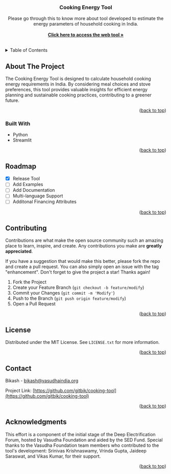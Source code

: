 <a name="readme-top"></a>

<!-- PROJECT LOGO -->
<br />
  <h3 align="center">Cooking Energy Tool</h3>

  <p align="center">
    Please go through this to know more about tool developed to estimate the energy parameters of household cooking in India.
    <br /><br />
    <a href="https://cooking-tool.streamlit.app" target = '_blank'><strong>Click here to access the web tool »</strong></a>
    <br />
    <br />
  </p>
</div>

<!-- TABLE OF CONTENTS -->
<details>
  <summary>Table of Contents</summary>
  <ol>
    <li>
      <a href="#about-the-project">About The Project</a>
      <ul> <li><a href="#built-with">Built With</a></li> </ul>
    </li>
    <li><a href="#usage">Usage</a></li>
    <li><a href="#roadmap">Roadmap</a></li>
    <li><a href="#contributing">Contributing</a></li>
    <li><a href="#license">License</a></li>
    <li><a href="#contact">Contact</a></li>
    <li><a href="#acknowledgments">Acknowledgments</a></li>
  </ol>
</details>


<!-- ABOUT THE PROJECT -->
## About The Project

The Cooking Energy Tool is designed to calculate household cooking energy requirements in India. By considering meal choices and stove preferences, this tool provides valuable insights for efficient energy planning and sustainable cooking practices, contributing to a greener future.

<p align="right">(<a href="#readme-top">back to top</a>)</p>


### Built With

* Python
* Streamlit

<p align="right">(<a href="#readme-top">back to top</a>)</p>

<!-- ROADMAP -->
## Roadmap

- [x] Release Tool
- [ ] Add Examples
- [ ] Add Documentation
- [ ] Multi-language Support
- [ ] Additonal Financing Attributes

<p align="right">(<a href="#readme-top">back to top</a>)</p>

<!-- CONTRIBUTING -->
## Contributing

Contributions are what make the open source community such an amazing place to learn, inspire, and create. Any contributions you make are **greatly appreciated**.

If you have a suggestion that would make this better, please fork the repo and create a pull request. You can also simply open an issue with the tag "enhancement".
Don't forget to give the project a star! Thanks again!

1. Fork the Project
2. Create your Feature Branch (`git checkout -b feature/modify`)
3. Commit your Changes (`git commit -m 'Modify'`)
4. Push to the Branch (`git push origin feature/modify`)
5. Open a Pull Request

<p align="right">(<a href="#readme-top">back to top</a>)</p>



<!-- LICENSE -->
## License

Distributed under the MIT License. See `LICENSE.txt` for more information.

<p align="right">(<a href="#readme-top">back to top</a>)</p>



<!-- CONTACT -->
## Contact

Bikash - bikash@vasudhaindia.org

Project Link: [https://github.com/gitbik/cooking-tool](https://github.com/gitbik/cooking-tool)

<p align="right">(<a href="#readme-top">back to top</a>)</p>



<!-- ACKNOWLEDGMENTS -->
## Acknowledgments

This effort is a component of the initial stage of the Deep Electrification Forum, hosted by Vasudha Foundation and aided by the SED Fund. Special thanks to the Vasudha Foundation team members who contributed to the tool's development: Srinivas Krishnaswamy, Vrinda Gupta, Jaideep Saraswat, and Vikas Kumar, for their support.

<p align="right">(<a href="#readme-top">back to top</a>)</p>


